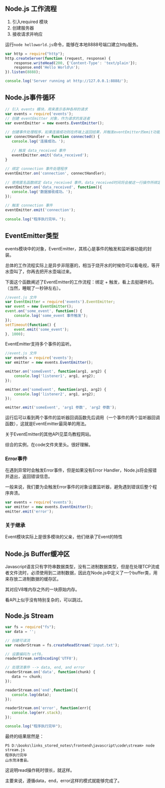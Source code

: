## Node.js 工作流程
1. 引入required 模块
2. 创建服务器
3. 接收请求并响应

运行`node helloworld.js`命令，能够在本地8888号端口建立http服务。
```javascript
var http = require("http");
http.createServer(function (request, response) {
    response.writeHead(200, {'Content-Type': 'text/plain'});
    response.end('Hello World\n');
}).listen(8888);

console.log('Server running at http://127.0.0.1:8888/');
```
## Node.js事件循环

```javascript
// 引入 events 模块，用来表示各种各样的请求
var events = require('events');
// 创建 eventEmitter 对象，作为请求的发送者
var eventEmitter = new events.EventEmitter();
 
// 创建事件处理程序，如果连接成功则在终端上返回结果，并触发eventEmitter的emit功能，表示data_received事件
var connectHandler = function connected() {
   console.log('连接成功。');
  
   // 触发 data_received 事件 
   eventEmitter.emit('data_received');
}
 
// 绑定 connection 事件处理程序
eventEmitter.on('connection', connectHandler);
 
// 使用匿名函数绑定 data_received 事件。data_received时间将会被这一行操作所绑定。
eventEmitter.on('data_received', function(){
   console.log('数据接收成功。');
});
 
// 触发 connection 事件 
eventEmitter.emit('connection');
 
console.log("程序执行完毕。");
```

## EventEmitter类型
events模块中的对象，EventEmitter，其核心是事件的触发和监听器功能的封装。

总体的工作流程实际上是异步非阻塞的，相当于烧开水的时候你可以看电视，等开水壶叫了，你再去把开水壶端过来。

下面这个函数阐述了EventEmitter的工作流程：绑定 + 触发，看上去挺硬件的。（当然，睡眠了一秒钟左右）。
```javascript
//event.js 文件
var EventEmitter = require('events').EventEmitter; 
var event = new EventEmitter(); 
event.on('some_event', function() { 
    console.log('some_event 事件触发'); 
}); 
setTimeout(function() { 
    event.emit('some_event'); 
}, 1000); 
```
EventEmitter支持多个事件的监听。
```javascript
//event.js 文件
var events = require('events'); 
var emitter = new events.EventEmitter();

emitter.on('someEvent', function(arg1, arg2) { 
    console.log('listener1', arg1, arg2); 
}); 

emitter.on('someEvent', function(arg1, arg2) { 
    console.log('listener2', arg1, arg2); 
}); 

emitter.emit('someEvent', 'arg1 参数', 'arg2 参数'); 
```
运行后可以看到两个事件的监听器回调函数先后调用（一个事件的两个监听器回调函数），这就是EventEmitter最简单的用法。

关于EventEmitter的其他API见菜鸟教程网站。

综合的实例，在code文件夹里头。很好理解。
### Error事件
在遇到异常时会触发Error事件，但是如果没有Error Handler，Node.js将会报错并退出，返回错误信息。

一般来说，我们要为会触发Error事件的对象设置监听器，避免遇到错误后整个程序奔溃。
```javascript
var events = require('events');
var emitter = new events.EventEmitter();
emitter.emit('error');
```
### 关于继承
Event模块实际上是很多模块的父亲，他们继承了Event的特性

## Node.js Buffer缓冲区
Javascript语言只有字符串数据类型，没有二进制数据类型，但是在处理TCP流或者文件流时，必须使用到二进制数据，因此在Node.js中定义了一个buffer类，用来存放二进制数据的缓存区。

其对应V8堆内存之外的一块原始内存。

看API上似乎没有特别复杂的，可以跳过。
## Node.js Stream
```javascript
var fs = require("fs");
var data = '';

// 创建可读流
var readerStream = fs.createReadStream('input.txt');

// 设置编码为 utf8。
readerStream.setEncoding('UTF8');

// 处理流事件 --> data, end, and error
readerStream.on('data', function(chunk) {
   data += chunk;
});

readerStream.on('end',function(){
   console.log(data);
});

readerStream.on('error', function(err){
   console.log(err.stack);
});

console.log("程序执行完毕");
```
最终的结果居然是：
```
PS D:\books\links_stored_notes\frontend\javascript\code\stream> node stream.js
程序执行完毕
山东菏泽曹县。
```
这说明read操作耗时很长，就这样。

主要来说，遵循data，end，error这样的模式就能够完成了。

